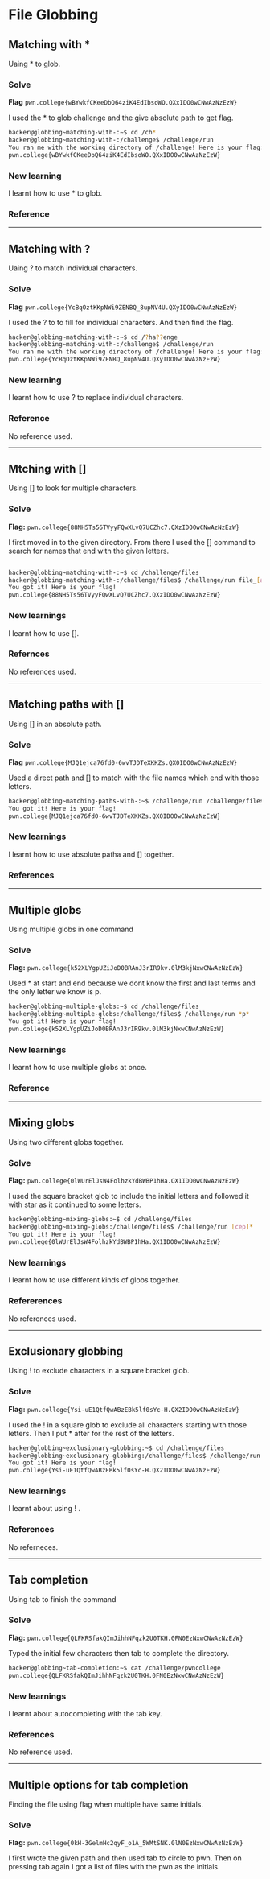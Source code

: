 # File Globbing

## Matching with *

Uaing * to glob.

### Solve
**Flag** `pwn.college{wBYwkfCKeeDbQ64ziK4EdIbsoWO.QXxIDO0wCNwAzNzEzW}`

I used the * to glob challenge and the give absolute path to get flag.

```bash
hacker@globbing~matching-with-:~$ cd /ch*
hacker@globbing~matching-with-:/challenge$ /challenge/run
You ran me with the working directory of /challenge! Here is your flag:
pwn.college{wBYwkfCKeeDbQ64ziK4EdIbsoWO.QXxIDO0wCNwAzNzEzW}
```

### New learning
I learnt how to use * to glob.

### Reference
********

## Matching with ?

Uaing ? to match individual characters.

### Solve
**Flag** `pwn.college{YcBqOztKKpNWi9ZENBQ_8upNV4U.QXyIDO0wCNwAzNzEzW}`

I used the ? to to fill for individual characters. And then find the flag.
```bash
hacker@globbing~matching-with-:~$ cd /?ha??enge
hacker@globbing~matching-with-:/challenge$ /challenge/run
You ran me with the working directory of /challenge! Here is your flag:
pwn.college{YcBqOztKKpNWi9ZENBQ_8upNV4U.QXyIDO0wCNwAzNzEzW}
```

### New learning
I learnt how to use ? to replace individual characters.

### Reference 
No reference used.
**********

## Mtching with []

Using [] to look for multiple characters.

### Solve
**Flag:** `pwn.college{88NH5Ts56TVyyFQwXLvQ7UCZhc7.QXzIDO0wCNwAzNzEzW}`

I first moved in to the given directory. From there I used the [] command to search for names that end with the given letters.
```bash

hacker@globbing~matching-with-:~$ cd /challenge/files
hacker@globbing~matching-with-:/challenge/files$ /challenge/run file_[absh]
You got it! Here is your flag!
pwn.college{88NH5Ts56TVyyFQwXLvQ7UCZhc7.QXzIDO0wCNwAzNzEzW}
```

### New learnings

I learnt how to use [].

### Refernces

No references used.
*************

## Matching paths with []

Using [] in an absolute path.

### Solve
**Flag** `pwn.college{MJQ1ejca76fd0-6wvTJDTeXKKZs.QX0IDO0wCNwAzNzEzW}`

Used a direct path and [] to match with the file names which end with those letters.

```bash
hacker@globbing~matching-paths-with-:~$ /challenge/run /challenge/files/file_[absh]
You got it! Here is your flag!
pwn.college{MJQ1ejca76fd0-6wvTJDTeXKKZs.QX0IDO0wCNwAzNzEzW}
```

### New learnings

I learnt how to use absolute patha and [] together.

### References

***************

## Multiple globs

Using multiple globs in one command

###  Solve
**Flag:** `pwn.college{k52XLYgpUZiJoD0BRAnJ3rIR9kv.0lM3kjNxwCNwAzNzEzW}`

Used * at start and end because we dont know the first and last terms and the only letter we know is p.

```bash
hacker@globbing~multiple-globs:~$ cd /challenge/files
hacker@globbing~multiple-globs:/challenge/files$ /challenge/run *p*
You got it! Here is your flag!
pwn.college{k52XLYgpUZiJoD0BRAnJ3rIR9kv.0lM3kjNxwCNwAzNzEzW}
```

### New learnings

I learnt how to use multiple globs at once.

### Reference
*************

## Mixing globs
Using two different globs together.

### Solve
**Flag:** `pwn.college{0lWUrElJsW4FolhzkYdBWBP1hHa.QX1IDO0wCNwAzNzEzW}`

I used the square bracket glob to include the initial letters and followed it with star as it continued to some letters.

```bash
hacker@globbing~mixing-globs:~$ cd /challenge/files
hacker@globbing~mixing-globs:/challenge/files$ /challenge/run [cep]*
You got it! Here is your flag!
pwn.college{0lWUrElJsW4FolhzkYdBWBP1hHa.QX1IDO0wCNwAzNzEzW}
```

### New learnings
I learnt how to use different kinds of globs together.

### Refererences

No references used.
**********

## Exclusionary globbing

Using ! to exclude characters in a square bracket glob.

### Solve
**Flag:** `pwn.college{Ysi-uE1QtfQwABzEBk5lf0sYc-H.QX2IDO0wCNwAzNzEzW}`

I used the ! in a square glob to exclude all characters starting with those letters. Then I put * after for the rest of the letters.

```bash
hacker@globbing~exclusionary-globbing:~$ cd /challenge/files
hacker@globbing~exclusionary-globbing:/challenge/files$ /challenge/run [!pwn]*
You got it! Here is your flag!
pwn.college{Ysi-uE1QtfQwABzEBk5lf0sYc-H.QX2IDO0wCNwAzNzEzW}
```

### New learnings

I learnt about using ! .

### References
No referneces.
**********

## Tab completion
Using tab to finish the command

### Solve
**Flag:** `pwn.college{QLFKRSfakQImJihhNFqzk2U0TKH.0FN0EzNxwCNwAzNzEzW}`

Typed the initial few characters then tab to complete the directory.

```bash
hacker@globbing~tab-completion:~$ cat /challenge/pwncollege​
pwn.college{QLFKRSfakQImJihhNFqzk2U0TKH.0FN0EzNxwCNwAzNzEzW}
```

### New learnings
I learnt about autocompleting with the tab key.

### References
No reference used.
**************

## Multiple options for tab completion

Finding the file using flag when multiple have same initials.

### Solve
**Flag:** `pwn.college{0kH-3GelmHc2qyF_o1A_5WMtSNK.0lN0EzNxwCNwAzNzEzW}`

I first wrote the given path and then used tab to circle to pwn. Then on pressing tab again I got a list of files with the pwn as the initials.

```bash



